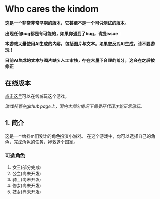 # Who cares the kindom

**这是一个非常非常早期的版本，它甚至不是一个可供测试的版本。**

**出现任何bug都是有可能的，如果你遇到了bug，请提issue！**

**本游戏大量使用AI生成的内容，包括图片与文本。如果您反对AI生成，请不要游玩！**

**目前AI生成的文本与图片缺少人工审核，存在大量不合理的部分，这会在之后被修正**

## 在线版本

[点击这里](https://yaki777.github.io/index.html)可以在线游玩这个游戏。

*游戏托管在github page上，国内大部分情况下需要开代理才能正常游玩。*

## 1. 简介

这是一个给抖m们设计的角色扮演小游戏。
在这个游戏中，你可以选择自己的角色，完成角色的任务，拯救这个国家。

### 可选角色

1. 女王(部分完成)
2. 公主(尚未开发)
3. 骑士(尚未开发)
4. 修女(尚未开发)
5. 妓女(尚未开发)